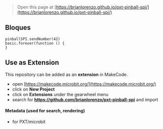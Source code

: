 
> Open this page at [https://brianlorenzo.github.io/pxt-pinball-spi/](https://brianlorenzo.github.io/pxt-pinball-spi/)

## Bloques

```blocks
pinballSPI.sendNumber(42)
basic.forever(function () {	
}
```



## Use as Extension

This repository can be added as an **extension** in MakeCode.

* open [https://makecode.microbit.org/](https://makecode.microbit.org/)
* click on **New Project**
* click on **Extensions** under the gearwheel menu
* search for **https://github.com/brianlorenzo/pxt-pinball-spi** and import

#### Metadata (used for search, rendering)

* for PXT/microbit
<script src="https://makecode.com/gh-pages-embed.js"></script><script>makeCodeRender("{{ site.makecode.home_url }}", "{{ site.github.owner_name }}/{{ site.github.repository_name }}");</script>
